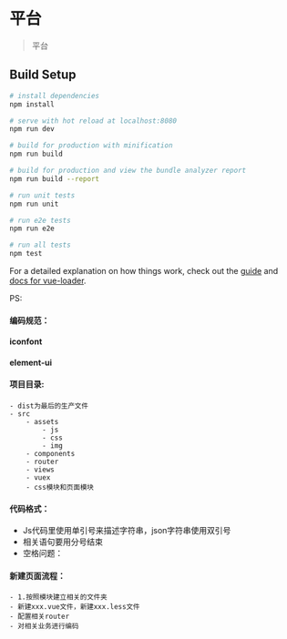 # 平台

> 平台

## Build Setup

``` bash
# install dependencies
npm install

# serve with hot reload at localhost:8080
npm run dev

# build for production with minification
npm run build

# build for production and view the bundle analyzer report
npm run build --report

# run unit tests
npm run unit

# run e2e tests
npm run e2e

# run all tests
npm test
```

For a detailed explanation on how things work, check out the [guide](http://vuejs-templates.github.io/webpack/) and [docs for vue-loader](http://vuejs.github.io/vue-loader).



PS:
#### 编码规范：

#### iconfont

#### element-ui

#### 项目目录:
    - dist为最后的生产文件
    - src
        - assets
            - js
            - css
            - img
        - components
        - router
        - views
        - vuex
        - css模块和页面模块
#### 代码格式：
- Js代码里使用单引号来描述字符串，json字符串使用双引号
- 相关语句要用分号结束
- 空格问题：

#### 新建页面流程：
    - 1.按照模块建立相关的文件夹
    - 新建xxx.vue文件，新建xxx.less文件
    - 配置相关router
    - 对相关业务进行编码
